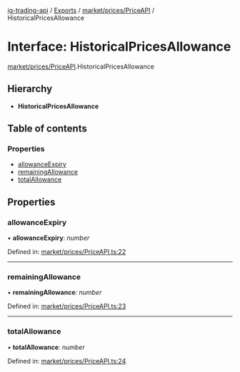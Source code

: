 [ig-trading-api](../README.md) / [Exports](../modules.md) / [market/prices/PriceAPI](../modules/market_prices_priceapi.md) / HistoricalPricesAllowance

# Interface: HistoricalPricesAllowance

[market/prices/PriceAPI](../modules/market_prices_priceapi.md).HistoricalPricesAllowance

## Hierarchy

- **HistoricalPricesAllowance**

## Table of contents

### Properties

- [allowanceExpiry](market_prices_priceapi.historicalpricesallowance.md#allowanceexpiry)
- [remainingAllowance](market_prices_priceapi.historicalpricesallowance.md#remainingallowance)
- [totalAllowance](market_prices_priceapi.historicalpricesallowance.md#totalallowance)

## Properties

### allowanceExpiry

• **allowanceExpiry**: _number_

Defined in: [market/prices/PriceAPI.ts:22](https://github.com/bennycode/ig-trading-api/blob/76cc822/src/market/prices/PriceAPI.ts#L22)

---

### remainingAllowance

• **remainingAllowance**: _number_

Defined in: [market/prices/PriceAPI.ts:23](https://github.com/bennycode/ig-trading-api/blob/76cc822/src/market/prices/PriceAPI.ts#L23)

---

### totalAllowance

• **totalAllowance**: _number_

Defined in: [market/prices/PriceAPI.ts:24](https://github.com/bennycode/ig-trading-api/blob/76cc822/src/market/prices/PriceAPI.ts#L24)
